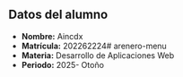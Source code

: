 ## Datos del alumno

- **Nombre:** Aincdx
- **Matrícula:** 202262224# arenero-menu
- **Materia:** Desarrollo de Aplicaciones Web
- **Periodo:** 2025- Otoño
